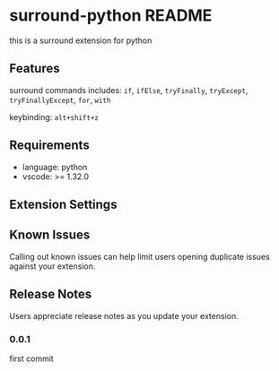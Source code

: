 # surround-python README

this is a surround extension for python

## Features

surround commands includes: `if`, `ifElse`, `tryFinally`, `tryExcept`, `tryFinallyExcept`, `for`, `with`

keybinding: `alt+shift+z`


## Requirements

* language: python 
* vscode: >= 1.32.0

## Extension Settings



## Known Issues

Calling out known issues can help limit users opening duplicate issues against your extension.

## Release Notes

Users appreciate release notes as you update your extension.

### 0.0.1

first commit



